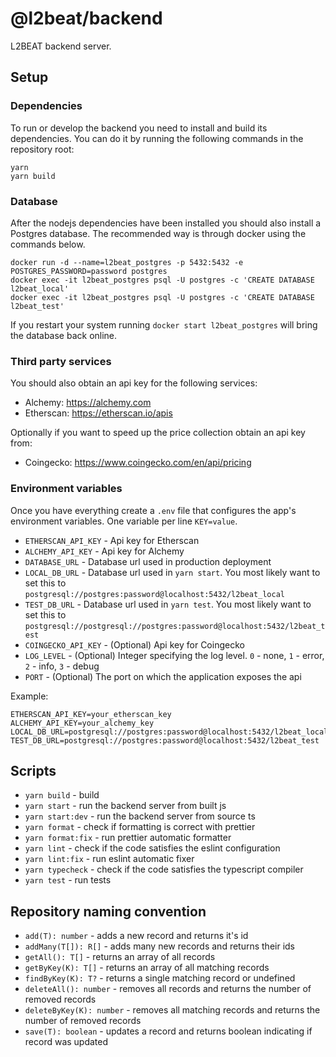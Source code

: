 # @l2beat/backend

L2BEAT backend server.

## Setup

### Dependencies

To run or develop the backend you need to install and build its dependencies. You can do it by running the following commands in the repository root:

```
yarn
yarn build
```

### Database

After the nodejs dependencies have been installed you should also install a Postgres database. The recommended way is through docker using the commands below.

```
docker run -d --name=l2beat_postgres -p 5432:5432 -e POSTGRES_PASSWORD=password postgres
docker exec -it l2beat_postgres psql -U postgres -c 'CREATE DATABASE l2beat_local'
docker exec -it l2beat_postgres psql -U postgres -c 'CREATE DATABASE l2beat_test'
```

If you restart your system running `docker start l2beat_postgres` will bring the database back online.

### Third party services

You should also obtain an api key for the following services:

- Alchemy: https://alchemy.com
- Etherscan: https://etherscan.io/apis

Optionally if you want to speed up the price collection obtain an api key from:

- Coingecko: https://www.coingecko.com/en/api/pricing

### Environment variables

Once you have everything create a `.env` file that configures the app's
environment variables. One variable per line `KEY=value`.

- `ETHERSCAN_API_KEY` - Api key for Etherscan
- `ALCHEMY_API_KEY` - Api key for Alchemy
- `DATABASE_URL` - Database url used in production deployment
- `LOCAL_DB_URL` - Database url used in `yarn start`. You most likely want to set this to `postgresql://postgres:password@localhost:5432/l2beat_local`
- `TEST_DB_URL` - Database url used in `yarn test`. You most likely want to set this to `postgresql://postgresql://postgres:password@localhost:5432/l2beat_test`
- `COINGECKO_API_KEY` - (Optional) Api key for Coingecko
- `LOG_LEVEL` - (Optional) Integer specifying the log level. `0` - none, `1` - error, `2` - info, `3` - debug
- `PORT` - (Optional) The port on which the application exposes the api

Example:

```
ETHERSCAN_API_KEY=your_etherscan_key
ALCHEMY_API_KEY=your_alchemy_key
LOCAL_DB_URL=postgresql://postgres:password@localhost:5432/l2beat_local
TEST_DB_URL=postgresql://postgres:password@localhost:5432/l2beat_test
```

## Scripts

- `yarn build` - build
- `yarn start` - run the backend server from built js
- `yarn start:dev` - run the backend server from source ts
- `yarn format` - check if formatting is correct with prettier
- `yarn format:fix` - run prettier automatic formatter
- `yarn lint` - check if the code satisfies the eslint configuration
- `yarn lint:fix` - run eslint automatic fixer
- `yarn typecheck` - check if the code satisfies the typescript compiler
- `yarn test` - run tests

## Repository naming convention

- `add(T): number` - adds a new record and returns it's id
- `addMany(T[]): R[]` - adds many new records and returns their ids
- `getAll(): T[]` - returns an array of all records
- `getByKey(K): T[]` - returns an array of all matching records
- `findByKey(K): T?` - returns a single matching record or undefined
- `deleteAll(): number` - removes all records and returns the number of removed records
- `deleteByKey(K): number` - removes all matching records and returns the number of removed records
- `save(T): boolean` - updates a record and returns boolean indicating if record was updated
